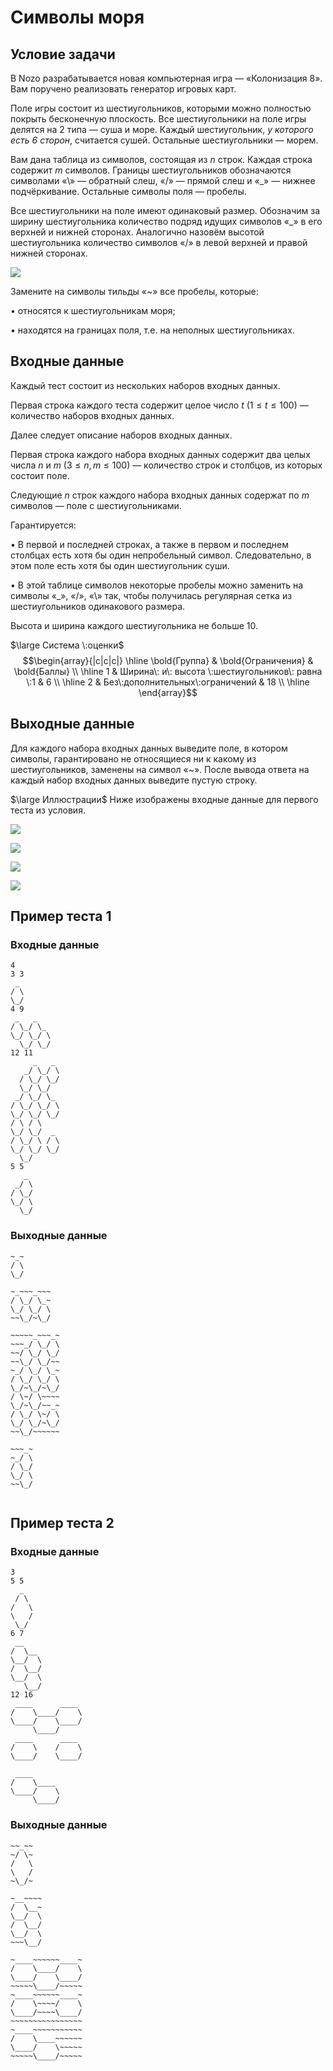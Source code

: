 # Символы моря

## Условие задачи

В Nozo разрабатывается новая компьютерная игра — «Колонизация 8». Вам поручено реализовать генератор игровых карт.

Поле игры состоит из шестиугольников, которыми можно полностью покрыть бесконечную плоскость. Все шестиугольники на поле игры делятся на 2 типа — суша и море. Каждый шестиугольник, $\textit{у которого есть 6 сторон}$, считается сушей. Остальные шестиугольники — морем.

Вам дана таблица из символов, состоящая из $n$ строк. Каждая строка содержит $m$ символов. Границы шестиугольников обозначаются символами «\» — обратный слеш, «/» — прямой слеш и «_» — нижнее подчёркивание. Остальные символы поля — пробелы.

Все шестиугольники на поле имеют одинаковый размер. Обозначим за ширину шестиугольника количество подряд идущих символов «_» в его верхней и нижней сторонах. Аналогично назовём высотой шестиугольника количество символов «/» в левой верхней и правой нижней сторонах.

![](./hexo-examples.png)

Замените на символы тильды «~» все пробелы, которые:

• относятся к шестиугольникам моря;

• находятся на границах поля, т.е. на неполных шестиугольниках.

## Входные данные

Каждый тест состоит из нескольких наборов входных данных.

Первая строка каждого теста содержит целое число $t$ ($1 \le t \le 100$) — количество наборов входных данных.

Далее следует описание наборов входных данных.

Первая строка каждого набора входных данных содержит два целых числа $n$ и $m$ ($3 \le n, m \le 100$) — количество строк и столбцов, из которых состоит поле.

Следующие $n$ строк каждого набора входных данных содержат по $m$ символов — поле с шестиугольниками.

Гарантируется:

• В первой и последней строках, а также в первом и последнем столбцах есть хотя бы один непробельный символ. Следовательно, в этом поле есть хотя бы один шестиугольник суши.

• В этой таблице символов некоторые пробелы можно заменить на символы «_», «/», «\» так, чтобы получилась регулярная сетка из шестиугольников одинакового размера.

Высота и ширина каждого шестиугольника не больше 10.

$\large Система \:оценки$
$$\begin{array}{|c|c|c|}
\hline
\bold{Группа} & \bold{Ограничения}            & \bold{Баллы} \\ \hline
1               & Ширина\: и\: высота \:шестиугольников\: равна \:1 & 6              \\ \hline
2               & Без\:дополнительных\:ограничений  & 18             \\ \hline
\end{array}$$

## Выходные данные

Для каждого набора входных данных выведите поле, в котором символы, гарантировано не относящиеся ни к какому из шестиугольников, заменены на символ «~». После вывода ответа на каждый набор входных данных выведите пустую строку.

$\large Иллюстрации$
Ниже изображены входные данные для первого теста из условия.

![](./pic_1_1.png)

![](./pic_1_2.png)

![](./pic_1_3.png)

![](./pic_1_4.png)

## Пример теста 1

### Входные данные

```
4
3 3
 _ 
/ \
\_/
4 9
 _   _   
/ \_/ \_ 
\_/ \_/ \
  \_/ \_/
12 11
     _   _ 
   _/ \_/ \
  / \_/ \_/
  \_/ \_/  
 _/ \_/ \_ 
/ \_/ \_/ \
\_/ \_/ \_/
/ \ / \    
\_/ \_/  _ 
/ \_/ \ / \
\_/ \_/ \_/
  \_/      
5 5
   _ 
 _/ \
/ \_/
\_/ \
  \_/

```

### Выходные данные

```
~_~
/ \
\_/

~_~~~_~~~
/ \_/ \_~
\_/ \_/ \
~~\_/~\_/

~~~~~_~~~_~
~~~_/ \_/ \
~~/ \_/ \_/
~~\_/ \_/~~
~_/ \_/ \_~
/ \_/ \_/ \
\_/~\_/~\_/
/ \~/ \~~~~
\_/~\_/~~_~
/ \_/ \~/ \
\_/ \_/~\_/
~~\_/~~~~~~

~~~_~
~_/ \
/ \_/
\_/ \
~~\_/


```

## Пример теста 2

### Входные данные

```
3
5 5
  _  
 / \ 
/   \
\   /
 \_/ 
6 7
 __    
/  \__ 
\__/  \
/  \__/
\__/  \
   \__/
12 16
 ____      ____ 
/    \____/    \
\____/    \____/
     \____/     
 ____      ____ 
/    \    /    \
\____/    \____/
                
 ____           
/    \____      
\____/    \     
     \____/     

```

### Выходные данные

```
~~_~~
~/ \~
/   \
\   /
~\_/~

~__~~~~
/  \__~
\__/  \
/  \__/
\__/  \
~~~\__/

~____~~~~~~____~
/    \____/    \
\____/    \____/
~~~~~\____/~~~~~
~____~~~~~~____~
/    \~~~~/    \
\____/~~~~\____/
~~~~~~~~~~~~~~~~
~____~~~~~~~~~~~
/    \____~~~~~~
\____/    \~~~~~
~~~~~\____/~~~~~


```